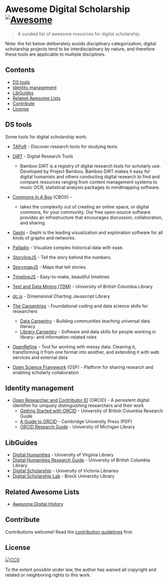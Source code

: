 # Awesome Digital Scholarship [![Awesome](https://cdn.rawgit.com/sindresorhus/awesome/d7305f38d29fed78fa85652e3a63e154dd8e8829/media/badge.svg)](https://github.com/sindresorhus/awesome)

> A curated list of awesome resources for digital scholarship.

Note: the list below deliberately avoids disciplinary categorization; digital scholarship projects tend to be interdisciplinary by nature, and therefore these tools are applicable to multiple disciplines.

## Contents

- [DS tools](#ds-tools)
- [Identity management](#identity-management)
- [LibGuides](#libguides)
- [Related Awesome Lists](#related-awesome-lists)
- [Contribute](#contribute)
- [License](#license)

## DS tools

Some tools for digital scholarship work:

- [TAPoR](http://tapor.ca/home) - Discover research tools for studying texts
- [DiRT](https://digitalhumanities.berkeley.edu/projects/dirt-digital-research-tools) - Digital Research Tools
  - Bamboo DiRT is a registry of digital research tools for scholarly use. Developed by Project Bamboo, Bamboo DiRT makes it easy for digital humanists and others conducting digital research to find and compare resources ranging from content management systems to music OCR, statistical analysis packages to mindmapping software.
- [Commons In A Box](https://commonsinabox.org) (CBOX) - 
  - takes the complexity out of creating an online space, or digital commons, for your community. Our free open-source software provides an infrastructure that encourages discussion, collaboration, and sharing.

- [Gephi](https://gephi.org/) - Gephi is the leading visualization and exploration software for all kinds of graphs and networks.
- [Palladio](https://hdlab.stanford.edu/palladio/) - Visualize complex historical data with ease.
- [StorylineJS](http://storyline.knightlab.com/) - Tell the story behind the numbers.
- [StorymapJS](https://storymap.knightlab.com/) - Maps that tell stories.
- [TimelineJS](https://timeline.knightlab.com/) - Easy-to-make, beautiful timelines

- [Text and Data Mining (TDM)](https://guides.library.ubc.ca/tdm) - University of British Columbia Library
- [dc.js](https://dc-js.github.io/dc.js/) - Dimensional Charting Javascript Library

- [The Carpentries](https://carpentries.org/) - Foundational coding and data science skills for researchers
  - [Data Carpentry](https://datacarpentry.org/) - Building communities teaching universal data literacy
  - [Library Carpentry](https://librarycarpentry.org/) - Software and data skills for people working in library- and information-related roles

- [OpenRefine](https://openrefine.org/) - Tool for working with messy data: Cleaning it, transforming it from one format into another, and extending it with web services and external data

- [Open Science Framework](https://osf.io/) (OSF) - Platform for sharing research and enabling scholarly collaboration


## Identity management

- [Open Researcher and Contributor ID](https://orcid.org/) (ORCID) - A persistent digital identifier for uniquely distinguishing researchers and their work
  - [Getting Started with ORCID](https://guides.library.ubc.ca/orcid) - University of British Columbia Research Guide
  - [A Guide to ORCID](https://www.cambridge.org/core/services/aop-file-manager/file/5a6f4a5ba82db8d22c8e6d85/A%20Guide%20to%20ORCID.pdf) - Cambridge University Press (PDF)
  - [ORCID Research Guide](https://guides.lib.umich.edu/orcid) - University of Michigan Library

## LibGuides

- [Digital Humanities](https://guides.lib.virginia.edu/DHhomepage) - University of Virginia Library
- [Digital Humanities Research Guide](https://guides.library.ubc.ca/dh) - University of British Columbia Library
- [Digital Scholarship](https://libguides.uvic.ca/digital) - University of Victoria Libraries
- [Digital Scholarship Lab](https://brocku.ca/library/dsl/) - Brock University Library

## Related Awesome Lists

- [Awesome Digital History](https://maehr.github.io/awesome-digital-history/)

## Contribute

Contributions welcome! Read the [contribution guidelines](CONTRIBUTING.md) first.

## License

[![CC0](https://mirrors.creativecommons.org/presskit/buttons/88x31/svg/cc-zero.svg)](https://creativecommons.org/publicdomain/zero/1.0)

To the extent possible under law, the author has waived all copyright and related or neighboring rights to this work.
